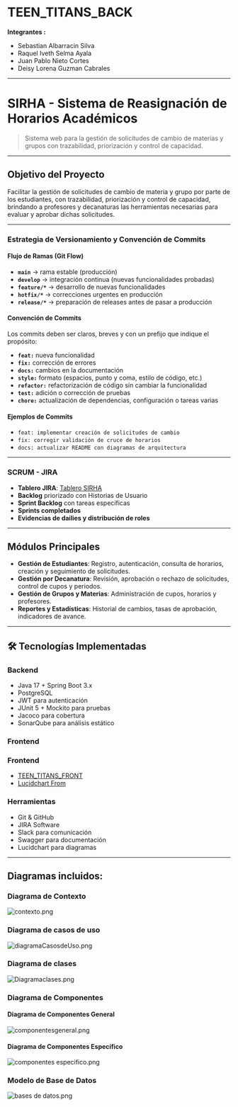 # TEEN_TITANS_BACK

**Integrantes :**
- Sebastian Albarracin Silva
- Raquel Iveth Selma Ayala
- Juan Pablo Nieto Cortes
- Deisy Lorena Guzman Cabrales

---

#  SIRHA - Sistema de Reasignación de Horarios Académicos

> Sistema web para la gestión de solicitudes de cambio de materias y grupos con trazabilidad, priorización y control de capacidad.

---

## Objetivo del Proyecto

Facilitar la gestión de solicitudes de cambio de materia y grupo por parte de los estudiantes, con trazabilidad, priorización y control de capacidad, brindando a profesores y decanaturas las herramientas necesarias para evaluar y aprobar dichas solicitudes.

---

### Estrategia de Versionamiento y Convención de Commits

#### Flujo de Ramas (Git Flow)
- **`main`** → rama estable (producción)
- **`develop`** → integración continua (nuevas funcionalidades probadas)
- **`feature/*`** → desarrollo de nuevas funcionalidades
- **`hotfix/*`** → correcciones urgentes en producción
- **`release/*`** → preparación de releases antes de pasar a producción


#### Convención de Commits
Los commits deben ser claros, breves y con un prefijo que indique el propósito:

- **`feat:`** nueva funcionalidad
- **`fix:`** corrección de errores
- **`docs:`** cambios en la documentación
- **`style:`** formato (espacios, punto y coma, estilo de código, etc.)
- **`refactor:`** refactorización de código sin cambiar la funcionalidad
- **`test:`** adición o corrección de pruebas
- **`chore:`** actualización de dependencias, configuración o tareas varias

#### Ejemplos de Commits
- `feat: implementar creación de solicitudes de cambio`
- `fix: corregir validación de cruce de horarios`
- `docs: actualizar README con diagramas de arquitectura`


---

### SCRUM - JIRA
- **Tablero JIRA**: [Tablero SIRHA](https://mail-team-l5ows73z.atlassian.net/jira/software/projects/SCRUM/boards/1?atlOrigin=eyJpIjoiMWM3NTI5N2NjMDQ5NGEwNzkzYjMwZWIzMWI0NzM1NDgiLCJwIjoiaiJ9)
- **Backlog** priorizado con Historias de Usuario
- **Sprint Backlog** con tareas específicas
- **Sprints completados**
- **Evidencias de dailies y distribución de roles**

---
##  Módulos Principales

- **Gestión de Estudiantes**: Registro, autenticación, consulta de horarios, creación y seguimiento de solicitudes.
- **Gestión por Decanatura**: Revisión, aprobación o rechazo de solicitudes, control de cupos y periodos.
- **Gestión de Grupos y Materias**: Administración de cupos, horarios y profesores.
- **Reportes y Estadísticas**: Historial de cambios, tasas de aprobación, indicadores de avance.

---

## 🛠 Tecnologías Implementadas

### Backend
- Java 17 + Spring Boot 3.x
- PostgreSQL
- JWT para autenticación
- JUnit 5 + Mockito para pruebas
- Jacoco para cobertura
- SonarQube para análisis estático

### Frontend
### Frontend
- [TEEN_TITANS_FRONT](https://github.com/JuanPablo990/TEEN_TITANS_FRONT.git)
- [Lucidchart From](https://lucid.app/lucidchart/1ccd2b6c-b8ad-4b9f-941c-f6828e9532d4/edit?view_items=qrGRL0G_4Eiz&invitationId=inv_7ed48e88-6bab-4d4c-9bd2-3f7fd4c4fed7)


### Herramientas
- Git & GitHub
- JIRA Software
- Slack para comunicación
- Swagger para documentación
- Lucidchart para diagramas

---


## **Diagramas incluidos:**



###  Diagrama de Contexto

![contexto.png](docs/uml/contexto.png)

###  Diagrama de casos de uso

![diagramaCasosdeUso.png](docs%2Fimagenes%2FdiagramaCasosdeUso.png)

###  Diagrama de clases

![Diagramaclases.png](docs/uml/Diagramaclases.png)

### Diagrama de Componentes

#### Diagrama de Componentes General
![componentesgeneral.png](docs/uml/componentesgeneral.png)
#### Diagrama de Componentes Específico
![componentes especifico.png](docs/uml/componentes%20especifico.png)

### Modelo de Base de Datos

![bases de datos.png](docs/uml/bases%20de%20datos.png)